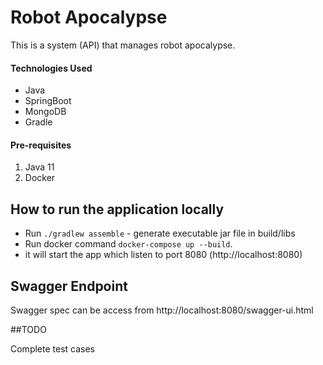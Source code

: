 # Robot Apocalypse

This is a system (API) that manages robot apocalypse.

#### Technologies Used

- Java
- SpringBoot
- MongoDB
- Gradle

#### Pre-requisites
1. Java 11
2. Docker

## How to run the application locally
- Run `./gradlew assemble`  - generate executable jar file in build/libs 
- Run docker command `docker-compose up --build`.
- it will start the app which listen to port 8080 (http://localhost:8080)

## Swagger Endpoint

Swagger spec can be access from http://localhost:8080/swagger-ui.html


##TODO

Complete test cases
